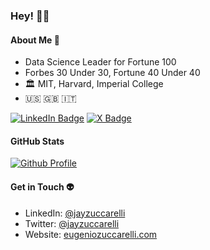 ### Hey! 🧑‍🚀

#### About Me 🚀

- Data Science Leader for Fortune 100
- Forbes 30 Under 30, Fortune 40 Under 40
- 🏛️ MIT, Harvard, Imperial College
- 🇺🇸 🇬🇧 🇮🇹 

[![LinkedIn Badge](https://img.shields.io/badge/LinkedIn-Profile-informational?style=flat&logo=linkedin&logoColor=white&color=0D76A8)](https://www.linkedin.com/in/jayzuccarelli/)
[![X Badge](https://img.shields.io/badge/X-Profile-informational?style=flat&logo=twitter&logoColor=white&color=1CA2F1)](https://x.com/jayzuccarelli)

#### GitHub Stats
[![Github Profile](https://github-readme-stats.vercel.app/api?username=jayzuccarelli&&hide=stars&show_icons=true&hide_title=true&hide_border=true)](https://github.com/jayzuccarelli)

#### Get in Touch 👽
- LinkedIn: [@jayzuccarelli](https://www.linkedin.com/in/jayzuccarelli/)
- Twitter: [@jayzuccarelli](https://twitter.com/jayzuccarelli)
- Website: [eugeniozuccarelli.com](https://eugeniozuccarelli.com)
